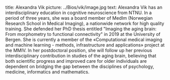 title: Alexandra Vik
picture: ../Bios/vik/image.jpg
text:
Alexandra Vik has an interdisciplinary education in cognitive neuroscience from NTNU. In a period of three years, she was a board member of MedIm (Norwegian Research School in Medical Imaging), a nationwide network for high quality training. She defended her PhD thesis entitled "Imaging the aging brain: From morphometry to functional connectivity"  in 2019 at the University of Bergen. She is currently a member of the «Computational medical imaging and machine learning - methods, infrastructure and applications» project at the MMIV. In her postdoctoral position, she will follow up her previous interdisciplinary contribution in studies of the aging brain, believing that both scientific progress and improved care for older individuals are dependent on bridging the gap between the disciplines of psychology, medicine, informatics and mathematics. 

